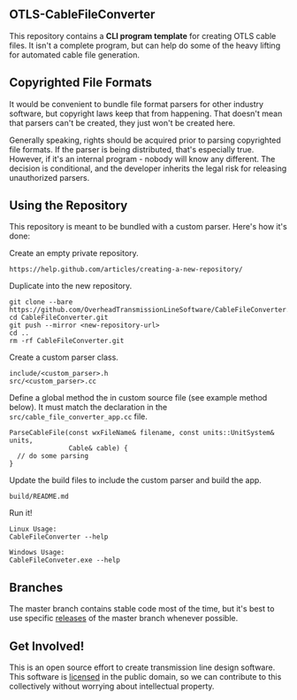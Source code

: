 ## OTLS-CableFileConverter
This repository contains a **CLI program template** for creating OTLS cable
files. It isn't a complete program, but can help do some of the heavy lifting
for automated cable file generation.

## Copyrighted File Formats
It would be convenient to bundle file format parsers for other industry
software, but copyright laws keep that from happening. That doesn't mean that
parsers can't be created, they just won't be created here.

Generally speaking, rights should be acquired prior to parsing copyrighted
file formats. If the parser is being distributed, that's especially true.
However, if it's an internal program - nobody will know any different. The
decision is conditional, and the developer inherits the legal risk for
releasing unauthorized parsers.

## Using the Repository
This repository is meant to be bundled with a custom parser. Here's how it's
done:

Create an empty private repository.
```
https://help.github.com/articles/creating-a-new-repository/
```

Duplicate into the new repository.
```
git clone --bare https://github.com/OverheadTransmissionLineSoftware/CableFileConverter.git
cd CableFileConverter.git
git push --mirror <new-repository-url>
cd ..
rm -rf CableFileConverter.git
```

Create a custom parser class.
```
include/<custom_parser>.h
src/<custom_parser>.cc
```

Define a global method the in custom source file (see example method below).
It must match the declaration in the `src/cable_file_converter_app.cc` file.
```
ParseCableFile(const wxFileName& filename, const units::UnitSystem& units,
               Cable& cable) {
  // do some parsing
}
```

Update the build files to include the custom parser and build the app.
```
build/README.md
```

Run it!
```
Linux Usage:
CableFileConverter --help

Windows Usage:
CableFileConveter.exe --help
```

## Branches
The master branch contains stable code most of the time, but it's best to use
specific [releases](https://github.com/OverheadTransmissionLineSoftware/CableFileConverter/releases)
 of the master branch whenever possible.

## Get Involved!
This is an open source effort to create transmission line design software. This
software is [licensed](https://github.com/OverheadTransmissionLineSoftware/CableFileConverter/blob/master/LICENSE.md)
 in the public domain, so we can contribute to this collectively without
worrying about intellectual property.

